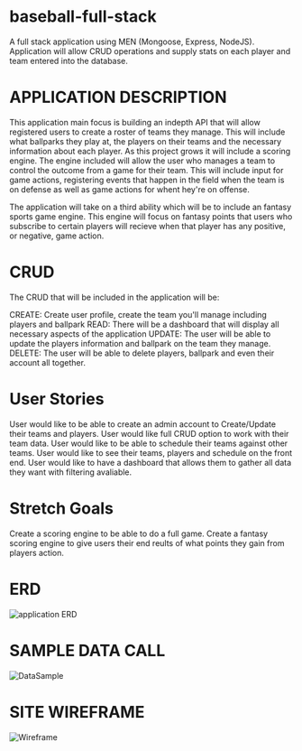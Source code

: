 # baseball-full-stack
A full stack application using MEN (Mongoose, Express, NodeJS). Application will allow CRUD operations and supply stats on each player and team entered into the database.

# APPLICATION DESCRIPTION
This application main focus is building an indepth API that will allow registered users to create a roster of teams they manage. This will include what ballparks they play at, the players on their teams and the necessary information about each player. As this project grows it will include a scoring engine. The engine included will allow the user who manages a team to control the outcome from a game for their team. This will include input for game actions, registering events that happen in the field when the team is on defense as well as game actions for whent hey're on offense. 

The application will take on a third ability which will be to include an fantasy sports game engine. This engine will focus on fantasy points that users who subscribe to certain players will recieve when that player has any positive, or negative, game action.

# CRUD

The CRUD that will be included in the application will be:

CREATE: Create user profile, create the team you'll manage including players and ballpark
READ: There will be a dashboard that will display all necessary aspects of the application
UPDATE: The user will be able to update the players information and ballpark on the team they manage.
DELETE: The user will be able to delete players, ballpark and even their account all together. 

# User Stories

User would like to be able to create an admin account to Create/Update their teams and players.
User would like full CRUD option to work with their team data.
User would like to be able to schedule their teams against other teams.
User would like to see their teams, players and schedule on the front end.
User would like to have a dashboard that allows them to gather all data they want with filtering avaliable. 

# Stretch Goals
Create a scoring engine to be able to do a full game.
Create a fantasy scoring engine to give users their end reults of what points they gain from players action.

# ERD

![application ERD](./images/Baseball-ERD.drawio.png)

# SAMPLE DATA CALL

![DataSample](./images/dataCall.png)

# SITE WIREFRAME

![Wireframe](./images/Baseball-App-Wireframe.drawio.png)
